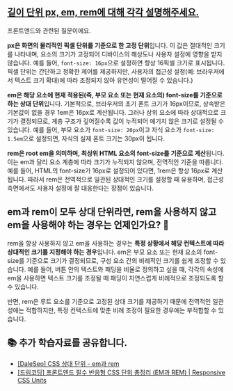 ## [길이 단위 px, em, rem에 대해 각각 설명해주세요.](https://www.maeil-mail.kr/question/114)

프론트엔드와 관련된 질문이에요.

**px은 화면의 물리적인 픽셀 단위를 기준으로 한 고정 단위**입니다. 이 값은 절대적인 크기를 나타내며, 요소의 크기가 고정되어 디바이스의 해상도나 사용자 설정에 영향을 받지 않습니다. 예를 들어, `font-size: 16px`으로 설정하면 항상 16픽셀 크기로 표시됩니다. 픽셀 단위는 간단하고 정확한 제어를 제공하지만, 사용자의 접근성 설정(예: 브라우저에서 텍스트 크기 확대)에 따라 조정되지 않아 유연성이 떨어질 수 있습니다.)

**em은 해당 요소에 현재 적용된(즉, 부모 요소 또는 현재 요소의) font-size를 기준으로 하는 상대 단위**입니다. 기본적으로, 브라우저의 초기 폰트 크기가 16px이므로, 상속받은 기본값이 없을 경우 1em은 16px로 계산됩니다. 그러나 상위 요소에 따라 상대적으로 크기가 결정되므로, 계층 구조가 깊어질수록 값이 누적되어 예기치 않은 크기로 설정될 수 있습니다. 예를 들어, 부모 요소가 `font-size: 20px`이고 자식 요소가 `font-size: 1.5em`으로 설정되면, 자식의 실제 폰트 크기는 30px이 됩니다.

**rem은 root em을 의미하며, 최상위 HTML 요소의 font-size를 기준으로 계산**됩니다. 이는 em과 달리 요소 계층에 따라 크기가 누적되지 않으며, 전역적인 기준을 따릅니다. 예를 들어, HTML의 font-size가 16px로 설정되어 있다면, 1rem은 항상 16px로 계산됩니다. 따라서 rem은 전역적으로 일관된 상대적인 크기를 설정할 때 유용하며, 접근성 측면에서도 사용자 설정에 잘 대응한다는 장점이 있습니다.

## em과 rem이 모두 상대 단위라면, rem을 사용하지 않고 em을 사용해야 하는 경우는 언제인가요? 🤔

rem을 항상 사용하지 않고 em을 사용하는 경우는 **특정 상황에서 해당 컨텍스트에 따라 상대적인 크기를 지정해야 하는 경우**입니다. em은 부모 요소 또는 현재 요소의 font-size를 기준으로 크기가 결정되므로, 구성 요소 간의 비례적인 크기를 쉽게 조정할 수 있습니다. 예를 들어, 버튼 안의 텍스트와 패딩을 비율로 정의하고 싶을 때, 각각의 속성에 em을 사용하면 텍스트 크기를 조정될 때 패딩이 자연스럽게 비례적으로 조정되도록 할 수 있습니다.

반면, rem은 루트 요소를 기준으로 고정된 상대 크기를 제공하기 때문에 전역적인 일관성에는 적합하지만, 특정 컨텍스트에 맞춘 비례 조정이 필요한 경우에는 부적합할 수 있습니다.

## 📚 추가 학습자료를 공유합니다.

- [[DaleSeo] CSS 상대 단위 - em과 rem](https://www.daleseo.com/css-em-rem/)
- [[드림코딩] 프론트엔드 필수 반응형 CSS 단위 총정리 (EM과 REM) | Responsive CSS Units](https://www.youtube.com/watch?v=7Z3t1OWOpHo)